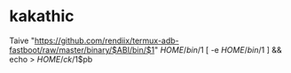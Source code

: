 # kakathic
Taive "https://github.com/rendiix/termux-adb-fastboot/raw/master/binary/$ABI/bin/$1" $HOME/bin/$1
[ -e $HOME/bin/$1 ] && echo > $HOME/ck/$1$pb
